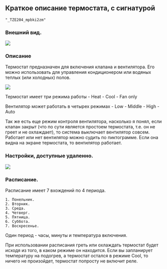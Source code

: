 ## Краткое описание термостата, с сигнатурой

	"_TZE204_mpbki2zm"
	
### Внешний вид.

<img src="https://raw.githubusercontent.com/slacky1965/tuya_thermostat_zrd/refs/heads/main/doc/images/model7.png"/>

### Описание

Термостат предназначен для включения клапана и вентилятора. Его можно использовать для управления кондиционером или водяных теплых (или холодных) полов.

<img src="https://raw.githubusercontent.com/slacky1965/tuya_thermostat_zrd/refs/heads/main/doc/images/model7_backside.jpg"/>

Термостат имеет три режима работы
	- Heat
	- Cool
	- Fan only

Вентилятор может работать в четырех режимах
	- Low
	- Middle
	- High
	- Auto
	
Так же есть еще режим контроля вентилятора, насколько я понял, если клапан закрыт (что по сути является простоем термостата, т.е. он не греет и не охлаждает), то система выключает вентилятор совсем. Работает или нет вентилятор можно судить по пиктограмме. Если она видна на экране термостата, то вентилятор работает.

	
### Настройки, доступные удаленно.

<img src="https://raw.githubusercontent.com/slacky1965/tuya_thermostat_zrd/refs/heads/main/doc/images/thermostat_r07_exposes.jpg"/>

### Расписание.

Расписание имеет 7 вхождений по 4 периода.

	1. Понельник.
	2. Вторник.
	3. Среда.
	4. Четверг.
	5. Пятница.
	6. Суббота.
	7. Воскресенье.

Один период - часы, минуты и температура включения.

При использовании расписания греть или охлаждать термостат будет исходя из того, в каком режиме он находится. Если вы запланирует температуру на подогрев, а термостат остался в режиме Cool, то ничего не произойдет, термостат попросту не включит реле.
